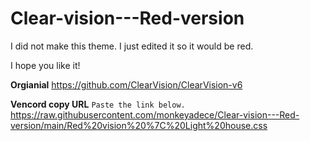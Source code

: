 # Clear-vision---Red-version
I did not make this theme. I just edited it so it would be red.

I hope you like it!

**Orgianial**
https://github.com/ClearVision/ClearVision-v6

**Vencord copy URL**
```Paste the link below.```
https://raw.githubusercontent.com/monkeyadece/Clear-vision---Red-version/main/Red%20vision%20%7C%20Light%20house.css

